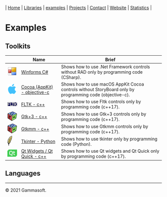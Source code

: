 | [Home](home.md) | [Libraries](libraries.md) | [examples](examples.md) | [Projects](https://sourceforge.net/u/gammasoft71) | [Contact](contact.md) | [Website](https://gammasoft71.wixsite.com/gammasoft) | [Statistics](statistics.md) |

# Examples

## Toolkits

|                                                                                                               | Name                                                                                           | Brief                                                                                                                      |
|---------------------------------------------------------------------------------------------------------------|------------------------------------------------------------------------------------------------|----------------------------------------------------------------------------------------------------------------------------|
| [![](pictures/Winforms.png)](https://github.com/gammasoft71/Examples_CSharp/tree/master/System.Windows.Forms) | [Winforms C#](https://github.com/gammasoft71/Examples_CSharp/tree/master/System.Windows.Forms) | Shows how to use .Net Framework controls without RAD only by programming code (CSharp).                                    |
| [![](pictures/Cocoa.png)](https://github.com/gammasoft71/Examples_Cocoa)                                      | [Cocoa (AppKit) - objective-c](https://github.com/gammasoft71/Examples_Cocoa)                  | Shows how to use macOS AppKit Cocoa controls without StoryBoard only by programming code (objective-c).                    |
| [![](pictures/FLTK.png)](https://github.com/gammasoft71/Examples_FLTK)                                        | [FLTK - c++](https://github.com/gammasoft71/Examples_FLTK)                                     | Shows how to use Fltk controls only by programming code (c++17).                                                           |
| [![](pictures/Gtk.png)](https://github.com/gammasoft71/Examples_GTK)                                          | [Gtk+3 - c++](https://github.com/gammasoft71/Examples_Gtk)                                     | Shows how to use Gtk+3 controls only by programming code (c++17).                                                          |
| [![](pictures/Gtkmm.png)](https://github.com/gammasoft71/Examples_Gtkmm)                                      | [Gtkmm - c++](https://github.com/gammasoft71/Examples_Gtkmm)                                   | Shows how to use Gtkmm controls only by programming code (c++17).                                                          |
| [![](pictures/Tk.png)](https://github.com/gammasoft71/Examples_Python/tree/master/tkinter)                    | [Tkinter - Python](https://github.com/gammasoft71/Examples_Python/tree/master/tkinter)         | Shows how to use tkinter only by programming code (Python).                                                                |
| [![](pictures/Qt.png)](https://github.com/gammasoft71/Examples_Qt)                                            | [Qt Widgets / Qt Quick - c++](https://github.com/gammasoft71/Examples_Qt)                      | Shows how to use Qt widgets and Qt Quick only by programming code (c++17).                                                 |

## Languages

______________________________________________________________________________________________

© 2021 Gammasoft.
